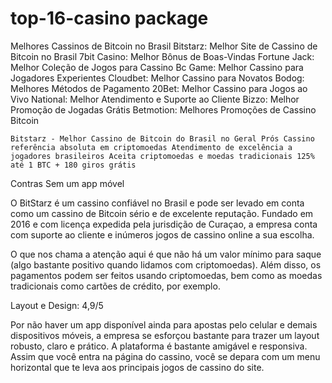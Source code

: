 # top-16-casino package

Melhores Cassinos de Bitcoin no Brasil Bitstarz: Melhor Site de Cassino de Bitcoin no Brasil 7bit Casino: Melhor Bônus de Boas-Vindas Fortune Jack: Melhor Coleção de Jogos para Cassino Bc Game: Melhor Cassino para Jogadores Experientes Cloudbet: Melhor Cassino para Novatos Bodog: Melhores Métodos de Pagamento 20Bet: Melhor Cassino para Jogos ao Vivo National: Melhor Atendimento e Suporte ao Cliente Bizzo: Melhor Promoção de Jogadas Grátis Betmotion: Melhores Promoções de Cassino Bitcoin

    Bitstarz - Melhor Cassino de Bitcoin do Brasil no Geral Prós Cassino referência absoluta em criptomoedas Atendimento de excelência a jogadores brasileiros Aceita criptomoedas e moedas tradicionais 125% até 1 BTC + 180 giros grátis

Contras Sem um app móvel

O BitStarz é um cassino confiável no Brasil e pode ser levado em conta como um cassino de Bitcoin sério e de excelente reputação. Fundado em 2016 e com licença expedida pela jurisdição de Curaçao, a empresa conta com suporte ao cliente e inúmeros jogos de cassino online a sua escolha.

O que nos chama a atenção aqui é que não há um valor mínimo para saque (algo bastante positivo quando lidamos com criptomoedas). Além disso, os pagamentos podem ser feitos usando criptomoedas, bem como as moedas tradicionais como cartões de crédito, por exemplo.

Layout e Design: 4,9/5

Por não haver um app disponível ainda para apostas pelo celular e demais dispositivos móveis, a empresa se esforçou bastante para trazer um layout robusto, claro e prático. A plataforma é bastante amigável e responsiva. Assim que você entra na página do cassino, você se depara com um menu horizontal que te leva aos principais jogos de cassino do site.
